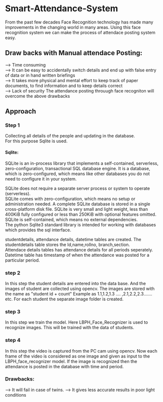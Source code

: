 # Smart-Attendance-System
                                                                                                                                           
From the past few decades Face Recognition technology has made many improvements in the changing world in many areas. Using this face recognition system we can make the process of attendace posting system easy.                                                                                                                                                 
## Draw backs with Manual attendace Posting:
--> Time consuming                                                                                                                                                               
--> It can be easy to accidentally switch details and end up with false entry of data or in hand written briefings                                                               
--> It takes more physical and mental effort to keep track of paper documents, to find information and to keep details correct                                                   
--> Lack of security
The attendance posting throuugh face recogniton will overcome the above drawbacks
## Approach
### Step 1
Collecting all details of the people and updating in the database.                                                                         
For this purpose Sqlite is used.                                                                                                           
#### Sqlite:
SQLite is an in-process library that implements a self-contained, serverless, zero-configuration, transactional SQL database engine. It is a database, which is zero-configured, which means like other databases you do not need to configure it in your system.                     
                                                                                                                                           
SQLite does not require a separate server process or system to operate (serverless).                                                       
SQLite comes with zero-configuration, which means no setup or administration needed.
A complete SQLite database is stored in a single cross-platform disk file.
SQLite is very small and light weight, less than 400KiB fully configured or less than 250KiB with optional features omitted.               
SQLite is self-contained, which means no external dependencies.                                                                             
                                                                                                                                          The python Sqlite3 standard library is intended for working with databases which provides the sql interface.
                                                                                                                                        
studentdetails, attendance details, datetime tables are created. The studentdetails table stores the Id,name,rollno, branch,section.     
Attendace details tables has attendance details for all periods seperately. Datetime table has timestamp of when the attendance was posted for a particular period. 

### step 2
In this step the student details are entered into the data base. And the images of student are collected using opencv. The images are stored with the name as "student id + count" Example as 1.1,1.2,1.3 .... ,2.1,2.2,2.3....... etc. For each student the separate image folder is created. 
### step 3
In this step we train the model. Here LBPH_Face_Recognizer is used to recognize images. This will be trained with the data of students.
### step 4
In this step the video is captured from the PC cam using opencv. Now each frame of the video is considered as one image and given as input to the LBPH_face_recognizer model.
If the image is recognized then the attendance is posted in the database with time and period.
### Drawbacks:
--> It will fail in case of twins.
--> It gives less accurate results in poor light conditions
                                                                                                                                          
                                                                                                                                        


                                                                                                                                            


